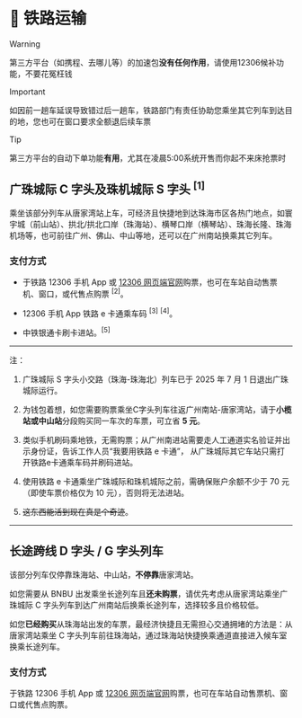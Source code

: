 # 🚉 铁路运输

> [!WARNING]
> 第三方平台（如携程、去哪儿等）的加速包**没有任何作用**，请使用12306候补功能，不要花冤枉钱

> [!IMPORTANT]
> 如因前一趟车延误导致错过后一趟车，铁路部门有责任协助您乘坐其它列车到达目的地，您也可在窗口要求全额退后续车票

> [!TIP]
> 第三方平台的自动下单功能**有用**，尤其在凌晨5:00系统开售而你起不来床抢票时

## 广珠城际 C 字头及珠机城际 S 字头 <sup>[1]</sup>
乘坐该部分列车从唐家湾站上车，可经济且快捷地到达珠海市区各热门地点，如寰宇城（前山站）、拱北/拱北口岸（珠海站）、横琴口岸（横琴站）、珠海长隆、珠海机场等，也可前往广州、佛山、中山等地，还可以在广州南站换乘其它列车。

### 支付方式

- 于铁路 12306 手机 App 或 [12306 网页端官网](https://www.12306.cn)购票，也可在车站自动售票机、窗口，或代售点购票 <sup>[2]</sup>。

- 12306 手机 App 铁路 e 卡通乘车码 <sup>[3]</sup> <sup>[4]</sup>。

- 中铁银通卡刷卡进站。<sup>[5]</sup>

---
注：

1. 广珠城际 S 字头小交路（珠海-珠海北）列车已于 2025 年 7 月 1 日退出广珠城际运行。
   
2. 为钱包着想，如您需要购票乘坐C字头列车往返广州南站-唐家湾站，请于**小榄站或中山站**分段购买同一车次的车票，可立省 **5 元**。

3. 类似手机刷码乘地铁，无需购票；从广州南进站需要走人工通道实名验证并出示身份证，告诉工作人员“我要用铁路 e 卡通”，
   从广珠城际其它车站只需打开铁路e卡通乘车码并刷码进站。

4. 使用铁路 e 卡通乘坐广珠城际和珠机城际之前，需确保账户余额不少于 70 元（即使车票价格仅为 10 元），否则将无法进站。

5. ~~这东西能活到现在真是个奇迹~~。
---

## 长途跨线 D 字头 / G 字头列车
该部分列车仅停靠珠海站、中山站，**不停靠**唐家湾站。

如您需要从 BNBU 出发乘坐长途列车且**还未购票**，请优先考虑从唐家湾站乘坐广珠城际 C 字头列车到达广州南站后换乘长途列车，选择较多且价格较低。

如您**已经购买**从珠海站出发的车票，最经济快捷且无需担心交通拥堵的方法是：从唐家湾站乘坐 C 字头列车前往珠海站，通过珠海站快捷换乘通道直接进入候车室换乘长途列车。

### 支付方式
于铁路 12306 手机 App 或 [12306 网页端官网](https://www.12306.cn)购票，也可在车站自动售票机、窗口或代售点购票。
